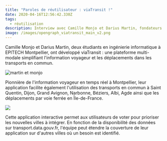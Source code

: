 ```yaml
---
title: "Paroles de réutilisateur : viaTransit !"
date: 2020-04-16T12:56:42.330Z
tags:
  - réutilisation
description: Interview avec Camille Monjo et Darius Martin, fondateurs de viaTransit.
image: /images/opengraph_viatransit_main_v2.png
---
```

Camille Monjo et Darius Martin, deux étudiants en ingénierie informatique à EPITECH Montpellier, ont développé viaTransit : une plateforme multi-modale simplifiant l'information voyageur et les déplacements dans les transports en commun.

![martin et monjo](/images/martin_et_monjo.jpg "Les deux fondateurs de ViaTransit")

<!--StartFragment-->

Pionnière de l'information voyageur en temps réel à Montpellier, leur application facilite également l'utilisation des transports en commun à Saint Quentin, Dijon, Grand Avignon, Narbonne, Béziers, Albi, Agde ainsi que les déplacements par voie ferrée en Île-de-France.

![](/images/viatransitapp.png)

Cette application interactive permet aux utilisateurs de voter pour prioriser les nouvelles villes à intégrer. En fonction de la disponibilité des données sur transport.data.gouv.fr, l'équipe peut étendre la couverture de leur application sur d'autres villes où un besoin est identifié.

<!--EndFragment-->
